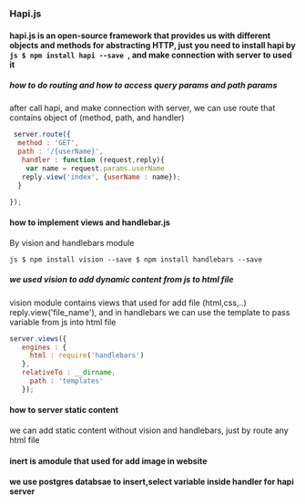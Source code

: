 ### Hapi.js

#### hapi.js is an open-source framework that provides us with different objects and methods for abstracting HTTP, just you need to install hapi by ``js $ npm install hapi --save ``, and make connection with server to used it


##### how to do routing and how to access query params and path params
 after call hapi, and make connection with server, we can use route that contains object of (method, path, and handler)
 
```js
 server.route({
  method : 'GET',
  path : '/{userName}',
   handler : function (request,reply){
    var name = request.params.userName
   reply.view('index', {userName : name});
  }

});

```


#### how to implement views and handlebar.js

By vision and handlebars module

``js $ npm install vision --save
$ npm install handlebars --save
``
##### we used vision to add dynamic content from js to html file

vision module contains views that used for add file (html,css,..) reply.view('file_name'), and in handlebars we can use the template to pass variable from js into html file

```js
server.views({
   engines : {
     html : require('handlebars')
   },
   relativeTo : __dirname,
     path : 'templates'
   });
```

####  how to server static content
we can add static content without vision and handlebars, just by route any html file

#### inert is amodule that used for add image in website

#### we use postgres databsae to insert,select variable inside handler for hapi server
